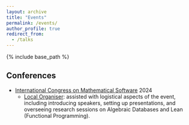 ```yaml
---
layout: archive
title: "Events"
permalink: /events/
author_profile: true
redirect_from:
  - /talks
---
```


{% include base_path %}

Conferences
------
* [International Congress on Mathematical Software](https://icms-conference.org/) 2024
  * [Local Organiser](https://maths.dur.ac.uk/icms2024/ICMS2024_Organization.html): assisted with logistical aspects of the event, including introducing speakers, setting up presentations, and overseeing research sessions on Algebraic Databases and Lean (Functional Programming).